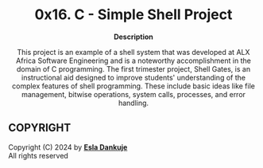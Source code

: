 <h1 align="center">
  0x16. C - Simple Shell Project
</h1>


<p align="center">
  <strong>
   Description
  </strong>
</p>

<p align="center">
This project is an example of a shell system that was developed at ALX Africa Software Engineering and is a noteworthy accomplishment in the domain of C programming. The first trimester project, Shell Gates, is an instructional aid designed to improve students' understanding of the complex features of shell programming. These include basic ideas like file management, bitwise operations, system calls, processes, and error handling.
</p>

## COPYRIGHT
Copyright (C) 2024 by [**Esla Dankuje**](https://github.com/esladan)  </br>
All rights reserved







